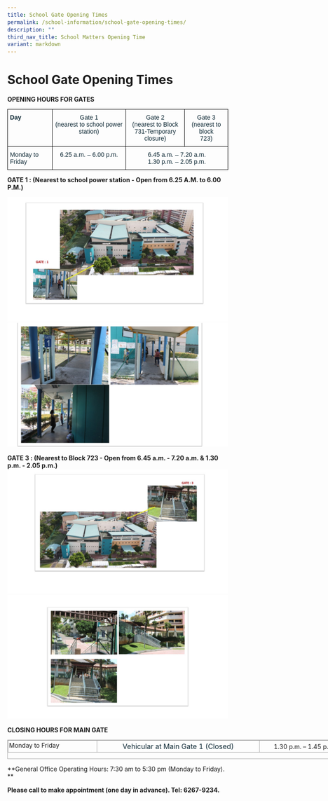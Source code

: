 ```yaml
---
title: School Gate Opening Times
permalink: /school-information/school-gate-opening-times/
description: ""
third_nav_title: School Matters Opening Time
variant: markdown
---
```

# School Gate Opening Times


**OPENING HOURS FOR GATES**

<style type="text/css">
.tg  {border-collapse:collapse;border-spacing:0;}
.tg td{border-color:black;border-style:solid;border-width:1px;font-family:Arial, sans-serif;font-size:14px;
  overflow:hidden;padding:10px 5px;word-break:normal;}
.tg th{border-color:black;border-style:solid;border-width:1px;font-family:Arial, sans-serif;font-size:14px;
  font-weight:normal;overflow:hidden;padding:10px 5px;word-break:normal;}
.tg .tg-7wcr{color:#0C2733;text-align:left;vertical-align:top}
.tg .tg-z01w{color:#0C2733;font-weight:bold;text-align:left;vertical-align:top}
.tg .tg-eohv{color:#0C2733;text-align:center;vertical-align:top}
</style>
<table class="tg">
<thead>
  <tr>
    <th class="tg-z01w">Day</th>
    <th class="tg-eohv"><span style="font-weight:400;color:#0C2733">Gate 1</span><br><span style="font-weight:400;color:#0C2733">(nearest to school power station)</span></th>
    <th class="tg-eohv"><span style="font-weight:400;color:#0C2733">Gate 2</span><br><span style="font-weight:400;color:#0C2733">(nearest to Block</span><br><span style="font-weight:400;color:#0C2733">731-Temporary closure)</span></th>
    <th class="tg-eohv"><span style="font-weight:400;color:#0C2733">Gate 3</span><br><span style="font-weight:400;color:#0C2733">(nearest to block</span><br><span style="font-weight:400;color:#0C2733">723)</span></th>
  </tr>
</thead>
<tbody>
  <tr>
    <td class="tg-7wcr">Monday to Friday</td>
    <td class="tg-eohv">6.25 a.m. – 6.00 p.m.<br></td>
    <td class="tg-eohv" colspan="2"><span style="font-weight:400;color:#0C2733">6.45 a.m. – 7.20 a.m.</span><br><span style="font-weight:400;color:#0C2733">1.30 p.m. – 2.05 p.m.</span></td>
  </tr>
</tbody>
</table>

**GATE 1 : 
(Nearest to school power station - Open from 6.25 A.M. to 6.00 P.M.)**

![](/images/2023%20%20%20Jan%20to%20Dec/Gate1_1.jpg)
![](/images/2023%20%20%20Jan%20to%20Dec/Gate1_2.jpg)

**GATE 3 : (Nearest to Block 723 - Open from 6.45 a.m. - 7.20 a.m. &amp; 1.30 p.m. - 2.05 p.m.)**
![](/images/2023%20%20%20Jan%20to%20Dec/Gate3_1.jpg)
![](/images/2023%20%20%20Jan%20to%20Dec/Gate3_2.jpg)

**CLOSING HOURS FOR MAIN GATE**  

<table class="ive_eobj_center iveo_table ives_tab_simple3" style="margin: auto; outline: 0px; padding: 0px; border-collapse: collapse; clear: both; border: 1px solid rgb(170, 170, 170); width: 783px; height: 44px;"><tbody style="margin: 0px; outline: 0px; padding: 0px;"><tr style="margin: 0px; outline: 0px; padding: 0px;"><td valign="top" style="margin: 0px; outline: 0px; padding: 2px; text-align: left; border: 1px solid rgb(170, 170, 170); width: 198px;">Monday to Friday</td><td style="margin: 0px; outline: 0px; padding: 2px; text-align: center; border: 1px solid rgb(170, 170, 170); width: 366px;"><div style="margin: 0px; outline: 0px; padding: 0px; line-height: 22.4px; font-weight: 400; font-size: 16px; color: rgb(12, 39, 51);">Vehicular at Main Gate 1 (Closed)</div></td><td colspan="2" style="margin: 0px; outline: 0px; padding: 2px; text-align: center; border: 1px solid rgb(170, 170, 170); width: 218px;">1.30 p.m.&nbsp;– 1.45 p.m.<br style="margin: 0px; outline: 0px; padding: 0px;"></td></tr></tbody></table>

**General Office Operating Hours: 7:30 am to 5:30 pm (Monday to Friday).  
**

**Please call to make appointment (one day in advance). Tel: 6267-9234.**